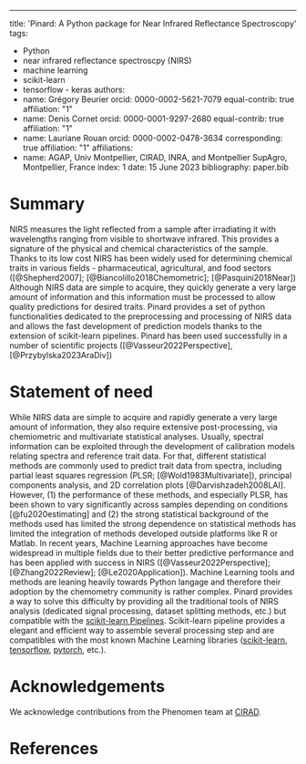 ---
title: 'Pinard: A Python package for Near Infrared Reflectance Spectroscopy'
tags:
  - Python
  - near infrared reflectance spectroscpy (NIRS)
  - machine learning
  - scikit-learn
  - tensorflow - keras
authors:
  - name: Grégory Beurier
    orcid: 0000-0002-5621-7079
    equal-contrib: true
    affiliation: "1"
  - name: Denis Cornet
    orcid: 0000-0001-9297-2680
    equal-contrib: true
    affiliation: "1"
  - name: Lauriane Rouan
    orcid: 0000-0002-0478-3634
    corresponding: true
    affiliation: "1"
affiliations:
 - name: AGAP, Univ Montpellier, CIRAD, INRA, and Montpellier SupAgro, Montpellier, France
   index: 1
date: 15 June 2023
bibliography: paper.bib

# Summary

NIRS measures the light reflected from a sample after irradiating it with wavelengths 
ranging from visible to shortwave infrared. This provides a signature of the physical 
and chemical characteristics of the sample. Thanks to its low cost NIRS has been widely 
used for determining chemical traits in various fields - pharmaceutical, agricultural, and
food sectors ([@Shepherd2007]; [@Biancolillo2018Chemometric];  [@Pasquini2018Near])
Although NIRS data are simple to acquire, they quickly generate a very large amount of 
information and this information must be processed to allow quality predictions for desired 
traits.
Pinard provides a set of python functionalities dedicated to the preprocessing and processing 
of NIRS data and allows the fast development of prediction models thanks to the extension of 
scikit-learn pipelines. Pinard has been used successfully in a number of scientific projects
([@Vasseur2022Perspective], [@Przybylska2023AraDiv])

# Statement of need

While NIRS data are simple to acquire and rapidly generate a very large amount of information,
they also require extensive post-processing, via chemiometric and multivariate statistical 
analyses. Usually, spectral information can be exploited through the development of calibration 
models relating spectra and reference trait data. For that, different statistical methods are 
commonly used to predict trait data from spectra, including partial least squares regression 
(PLSR; [@Wold1983Multivariate]), principal components analysis, and 2D 
correlation plots [@Darvishzadeh2008LAI]. However, (1) the performance of these methods, 
and especially PLSR, has been shown to vary significantly across samples depending on conditions
[@fu2020estimating] and (2) the strong statistical background of the methods used has limited
the strong dependence on statistical methods has limited the integration of methods developed 
outside platforms like R or Matlab.
In recent years, Machine Learning approaches have become widespread in multiple fields due 
to their better predictive performance and has been applied with success in NIRS 
([@Vasseur2022Perspective]; [@Zhang2022Review]; [@Le2020Application]). 
Machine Learning tools and methods are leaning heavily towards Python langage and therefore 
their adoption by the chemometry community is rather complex.
Pinard provides a way to solve this difficulty by providing all the traditional tools of NIRS
analysis (dedicated signal processing, dataset splitting methods, etc.) but compatible with
the [scikit-learn Pipelines](https://scikit-learn.org/stable/modules/generated/sklearn.pipeline.Pipeline.html). Scikit-learn pipeline provides a elegant and efficient 
way to assemble several processing step and are compatibles with the most known Machine Learning
libraries ([scikit-learn](https://scikit-learn.org/stable/), [tensorflow](https://www.tensorflow.org), [pytorch](https://pytorch.org/), etc.).

# Acknowledgements

We acknowledge contributions from the Phenomen team at [CIRAD](https://www.cirad.fr).

# References